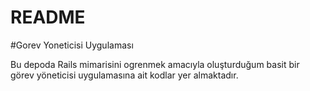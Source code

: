 # README
#Gorev Yoneticisi Uygulaması

Bu depoda Rails mimarisini ogrenmek amacıyla oluşturduğum basit bir görev yöneticisi uygulamasına ait kodlar yer almaktadır.
